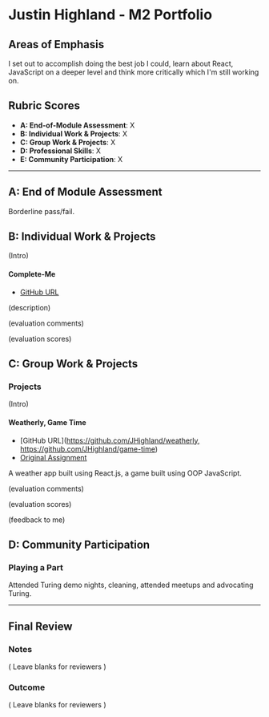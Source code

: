 # Justin Highland - M2 Portfolio

## Areas of Emphasis

 I set out to accomplish doing the best job I could, learn about React, JavaScript on a deeper level and think more critically which I'm still working on. 

## Rubric Scores

* **A: End-of-Module Assessment**: X
* **B: Individual Work & Projects**: X
* **C: Group Work & Projects**: X
* **D: Professional Skills**: X
* **E: Community Participation**: X

-----------------------

## A: End of Module Assessment

Borderline pass/fail. 


## B: Individual Work & Projects

(Intro)

#### Complete-Me

* [GitHub URL](https://github.com/JHighland/complete-me)

(description)

(evaluation comments)

(evaluation scores)

## C: Group Work & Projects

### Projects

(Intro)

#### Weatherly, Game Time

* [GitHub URL](https://github.com/JHighland/weatherly, https://github.com/JHighland/game-time)
* [Original Assignment]()

A weather app built using React.js, a game built using OOP JavaScript. 

(evaluation comments)

(evaluation scores)

(feedback to me)

## D: Community Participation

### Playing a Part

Attended Turing demo nights, cleaning, attended meetups and advocating Turing.

------------------

## Final Review

### Notes

( Leave blanks for reviewers )

### Outcome

( Leave blanks for reviewers )
